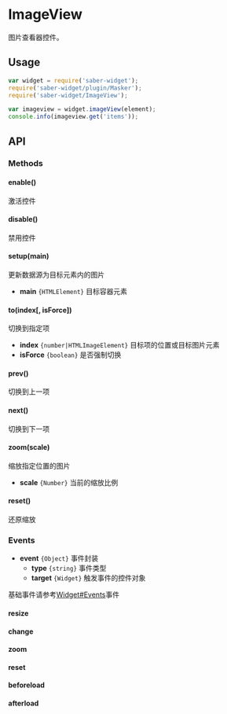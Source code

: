 ImageView
===

图片查看器控件。

## Usage

```js
var widget = require('saber-widget');
require('saber-widget/plugin/Masker');
require('saber-widget/ImageView');

var imageview = widget.imageView(element);
console.info(imageview.get('items'));
```

## API

### Methods

#### enable()

激活控件

#### disable()

禁用控件

#### setup(main)

更新数据源为目标元素内的图片

* **main** `{HTMLElement}` 目标容器元素

#### to(index[, isForce])

切换到指定项

* **index** `{number|HTMLImageElement}` 目标项的位置或目标图片元素
* **isForce** `{boolean}` 是否强制切换

#### prev()

切换到上一项

#### next()

切换到下一项

#### zoom(scale)

缩放指定位置的图片

* **scale** `{Number}` 当前的缩放比例

#### reset()

还原缩放

### Events

* **event** `{Object}` 事件封装
    * **type** `{string}` 事件类型
    * **target** `{Widget}` 触发事件的控件对象

基础事件请参考[Widget#Events](./api-widget.md#events)事件

#### resize

#### change

#### zoom

#### reset

#### beforeload

#### afterload
